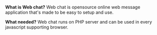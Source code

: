 **What is Web chat?**
Web chat is opensource online web message application that's made to be easy to setup and use.

**What needed?**
Web chat runs on PHP server and can be used in every javascript supporting browser.
